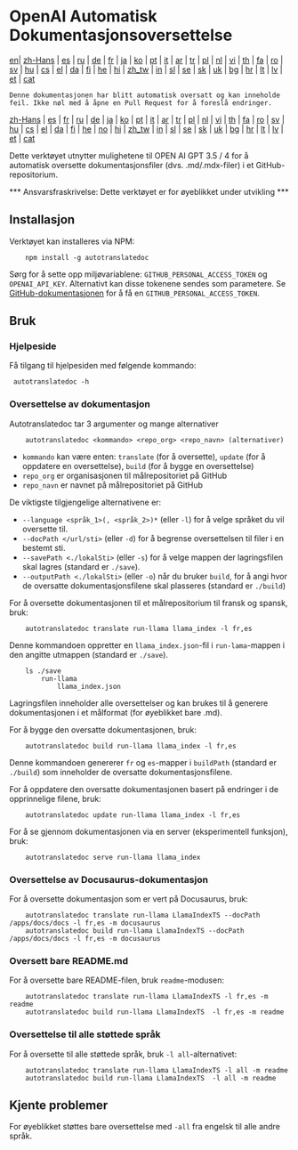 
# OpenAI Automatisk Dokumentasjonsoversettelse

[en](../README.md)| [zh-Hans](/i18n/README_zh-Hans.md) | [es](/i18n/README_es.md) | [ru](/i18n/README_ru.md) | [de](/i18n/README_de.md) | [fr](/i18n/README_fr.md) | [ja](/i18n/README_ja.md) | [ko](/i18n/README_ko.md) | [pt](/i18n/README_pt.md) | [it](/i18n/README_it.md) | [ar](/i18n/README_ar.md) | [tr](/i18n/README_tr.md) | [pl](/i18n/README_pl.md) | [nl](/i18n/README_nl.md) | [vi](/i18n/README_vi.md) | [th](/i18n/README_th.md) | [fa](/i18n/README_fa.md) | [ro](/i18n/README_ro.md) | [sv](/i18n/README_sv.md) | [hu](/i18n/README_hu.md) | [cs](/i18n/README_cs.md) | [el](/i18n/README_el.md) | [da](/i18n/README_da.md) | [fi](/i18n/README_fi.md) | [he](/i18n/README_he.md) | [hi](/i18n/README_hi.md) | [zh_tw](/i18n/README_zh_tw.md) | [in](/i18n/README_in.md) | [sl](/i18n/README_sl.md) | [se](/i18n/README_se.md) | [sk](/i18n/README_sk.md) | [uk](/i18n/README_uk.md) | [bg](/i18n/README_bg.md) | [hr](/i18n/README_hr.md) | [lt](/i18n/README_lt.md) | [lv](/i18n/README_lv.md) | [et](/i18n/README_et.md) | [cat](/i18n/README_cat.md) 

```Denne dokumentasjonen har blitt automatisk oversatt og kan inneholde feil. Ikke nøl med å åpne en Pull Request for å foreslå endringer.```


 [zh-Hans](/i18n/README_zh-Hans.md) | [es](/i18n/README_es.md) |  [fr](/i18n/README_es.md) | [ru](/i18n/README_ru.md) | [de](/i18n/README_de.md) | [ja](/i18n/README_ja.md) | [ko](/i18n/README_ko.md) | [pt](/i18n/README_pt.md) | [it](/i18n/README_it.md) | [ar](/i18n/README_ar.md) | [tr](/i18n/README_tr.md) | [pl](/i18n/README_pl.md) | [nl](/i18n/README_nl.md) | [vi](/i18n/README_vi.md) | [th](/i18n/README_th.md) | [fa](/i18n/README_fa.md) | [ro](/i18n/README_ro.md) | [sv](/i18n/README_sv.md) | [hu](/i18n/README_hu.md) | [cs](/i18n/README_cs.md) | [el](/i18n/README_el.md) | [da](/i18n/README_da.md) | [fi](/i18n/README_fi.md) | [he](/i18n/README_he.md) | [no](/i18n/README_no.md) | [hi](/i18n/README_hi.md) | [zh_tw](/i18n/README_zh_tw.md) | [in](/i18n/README_in.md) | [sl](/i18n/README_sl.md) | [se](/i18n/README_se.md) | [sk](/i18n/README_sk.md) | [uk](/i18n/README_uk.md) | [bg](/i18n/README_bg.md) | [hr](/i18n/README_hr.md) | [lt](/i18n/README_lt.md) | [lv](/i18n/README_lv.md) | [et](/i18n/README_et.md) | [cat](/i18n/README_cat.md) 


Dette verktøyet utnytter mulighetene til OPEN AI GPT 3.5 / 4 for å automatisk oversette dokumentasjonsfiler (dvs. .md/.mdx-filer) i et GitHub-repositorium.

*** Ansvarsfraskrivelse: Dette verktøyet er for øyeblikket under utvikling ***


## Installasjon 

Verktøyet kan installeres via NPM:


```
    npm install -g autotranslatedoc
```

Sørg for å sette opp miljøvariablene: `GITHUB_PERSONAL_ACCESS_TOKEN` og `OPENAI_API_KEY`. Alternativt kan disse tokenene sendes som parametere. Se [GitHub-dokumentasjonen](https://docs.github.com/en/github/authenticating-to-github/creating-a-personal-access-token) for å få en `GITHUB_PERSONAL_ACCESS_TOKEN`.
## Bruk

### Hjelpeside
Få tilgang til hjelpesiden med følgende kommando:
```
 autotranslatedoc -h
```
### Oversettelse av dokumentasjon

Autotranslatedoc tar 3 argumenter og mange alternativer

```
    autotranslatedoc <kommando> <repo_org> <repo_navn> (alternativer)
```

- ```kommando``` kan være enten: ```translate``` (for å oversette), ```update``` (for å oppdatere en oversettelse), ```build``` (for å bygge en oversettelse)
- ```repo_org``` er organisasjonen til målrepositoriet på GitHub
- ```repo_navn``` er navnet på målrepositoriet på GitHub

De viktigste tilgjengelige alternativene er:

- ```--language <språk_1>(, <språk_2>)*``` (eller ```-l```) for å velge språket du vil oversette til.
- ```--docPath </url/sti>``` (eller ```-d```) for å begrense oversettelsen til filer i en bestemt sti.
- ```--savePath <./lokalSti>``` (eller ```-s```) for å velge mappen der lagringsfilen skal lagres (standard er ```./save```).
- ```--outputPath <./lokalSti>``` (eller ```-o```) når du bruker ```build```, for å angi hvor de oversatte dokumentasjonsfilene skal plasseres (standard er ```./build```)

For å oversette dokumentasjonen til et målrepositorium til fransk og spansk, bruk:

```
    autotranslatedoc translate run-llama llama_index -l fr,es
```

Denne kommandoen oppretter en `llama_index.json`-fil i `run-lama`-mappen i den angitte utmappen (standard er `./save`).
```
    ls ./save
        run-llama
            llama_index.json 
```
Lagringsfilen inneholder alle oversettelser og kan brukes til å generere dokumentasjonen i et målformat (for øyeblikket bare .md).

For å bygge den oversatte dokumentasjonen, bruk:

```
    autotranslatedoc build run-llama llama_index -l fr,es
```

Denne kommandoen genererer `fr` og `es`-mapper i `buildPath` (standard er `./build`) som inneholder de oversatte dokumentasjonsfilene.

For å oppdatere den oversatte dokumentasjonen basert på endringer i de opprinnelige filene, bruk:

```
    autotranslatedoc update run-llama llama_index -l fr,es
```

For å se gjennom dokumentasjonen via en server (eksperimentell funksjon), bruk:

```
    autotranslatedoc serve run-llama llama_index
```
### Oversettelse av Docusaurus-dokumentasjon

For å oversette dokumentasjon som er vert på Docusaurus, bruk:

```
    autotranslatedoc translate run-llama LlamaIndexTS --docPath /apps/docs/docs -l fr,es -m docusaurus
    autotranslatedoc build run-llama LlamaIndexTS --docPath /apps/docs/docs -l fr,es -m docusaurus
```
### Oversett bare README.md

For å oversette bare README-filen, bruk `readme`-modusen:

```
    autotranslatedoc translate run-llama LlamaIndexTS -l fr,es -m readme
    autotranslatedoc build run-llama LlamaIndexTS  -l fr,es -m readme
```
### Oversettelse til alle støttede språk

For å oversette til alle støttede språk, bruk `-l all`-alternativet:

```
    autotranslatedoc translate run-llama LlamaIndexTS -l all -m readme
    autotranslatedoc build run-llama LlamaIndexTS  -l all -m readme
```
## Kjente problemer

For øyeblikket støttes bare oversettelse med `-all` fra engelsk til alle andre språk.
